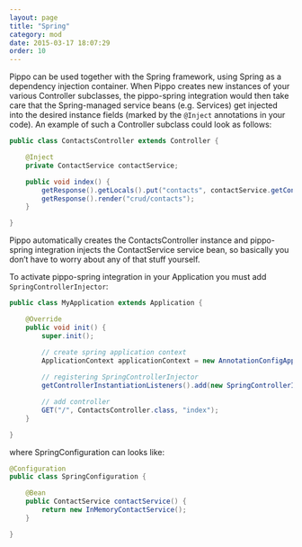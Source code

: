 ```yaml
---
layout: page
title: "Spring"
category: mod
date: 2015-03-17 18:07:29
order: 10
---
```


Pippo can be used together with the Spring framework, using Spring as a dependency injection container. When Pippo creates new instances of your various Controller subclasses, the pippo-spring integration would then take care that the Spring-managed service beans (e.g. Services) get injected into the desired instance fields (marked by the `@Inject` annotations in your code). An example of such a Controller subclass could look as follows:

```java
public class ContactsController extends Controller {

    @Inject
    private ContactService contactService;

    public void index() {
        getResponse().getLocals().put("contacts", contactService.getContacts());
        getResponse().render("crud/contacts");
    }

}
```

Pippo automatically creates the ContactsController instance and pippo-spring integration injects the ContactService service bean, so basically you don’t have to worry about any of that stuff yourself. 

To activate pippo-spring integration in your Application you must add `SpringControllerInjector`:

```java
public class MyApplication extends Application {

    @Override
    public void init() {
        super.init();

        // create spring application context
        ApplicationContext applicationContext = new AnnotationConfigApplicationContext(SpringConfiguration.class);
        
        // registering SpringControllerInjector
        getControllerInstantiationListeners().add(new SpringControllerInjector(applicationContext));

        // add controller
        GET("/", ContactsController.class, "index");        
    }

}
```

where SpringConfiguration can looks like:

```java
@Configuration
public class SpringConfiguration {

    @Bean
    public ContactService contactService() {
        return new InMemoryContactService();
    }

}
```

